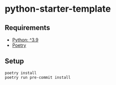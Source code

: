 # python-starter-template

## Requirements
- [Python: ^3.9](https://www.python.org/downloads/)
- [Poetry](https://python-poetry.org/docs/)

## Setup
```commandline
poetry install
poetry run pre-commit install
```
